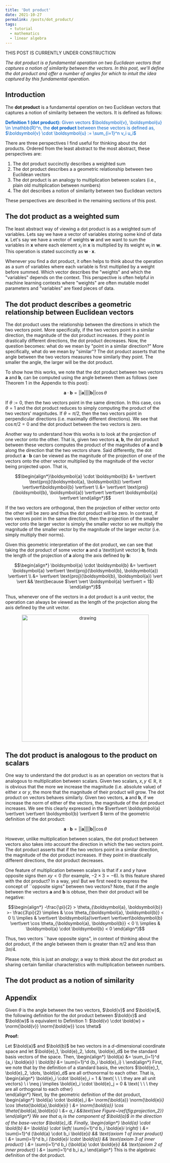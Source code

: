 ```yaml
---
title: 'Dot product'
date: 2021-10-27
permalink: /posts/dot_product/
tags:
  - tutorial
  - mathematics
  - linear algebra
---
```


THIS POST IS CURRENTLY UNDER CONSTRUCTION

_The dot product is a fundamental operation on two Euclidean vectors that captures a notion of similarity between the vectors. In this post, we'll define the dot product and offer a number of angles for which to intuit the idea captured by this fundamental operation._

Introduction
------------

The **dot product** is a fundamental operation on two Euclidean vectors that captures a notion of similarity between the vectors. It is defined as follows:

<span style="color:#0060C6">**Definition 1 (dot product):** Given vectors $\boldsymbol{v}, \boldsymbol{u} \in \mathbb{R}^n, the **dot product** between these vectors is defined as, $\boldsymbol{v} \cdot \boldsymbol{u} := \sum_{i=1}^n v_i u_i$</span>

There are three perspectives I find useful for thinking about the dot products. Ordered from the least abstract to the most abstract, these perspectives are:
1. The dot product succinctly describes a weighted sum
2. The dot product describes a a geometric relationship between two Euclidean vectors
3. The dot product is an analogy to multiplication between scalars (i.e., plain old multiplication between numbers)
4. The dot describes a notion of similarity between two Euclidean vectors

These perspectives are described in the remaining sections of this post.

The dot product as a weighted sum
---------------------------------

The least abstract way of viewing a dot product is as a weighted sum of variables. Lets say we have a vector of variables storing some kind of data $\boldsymbol{x}$.  Let's say we have a vector of weights $\boldsymbol{w}$ and we want to sum the variables in $\boldsymbol{x}$ where each element $x_i$ in $\boldsymbol{x}$ is multiplied by its weight $w_i$ in $\boldsymbol{w}$.  This operation is stated succinctly as $\boldsymbol{w} \cdot \boldsymbol{x}$.

Whenever you find a dot product, it often helps to think about the operation as a sum of variables where each variable is first multiplied by a weight before summed. Which vector describes the "weights" and which the "variables" depends on the context. This perspective is often helpful in machine learning contexts where "weights" are often mutable model parameters and "variables" are fixed pieces of data.

The dot product describes a geometric relationship between Euclidean vectors
----------------------------------------------------------------------------

The dot product uses the relationship between the directions in which the two vectors point.  More specifically, if the two vectors point in a similar direction, the magnitude of the dot product increases.  If they point in drastically different directions, the dot product decreases.  Now, the question becomes: what do we mean by "point in a similar direction?" More specifically, what do we mean by "similar"? The dot product asserts that the angle between the two vectors measures how similarly they point.   The smaller the angle, the larger will be the dot product.  

To show how this works, we note that the dot product between two vectors $\boldsymbol{a}$ and $\boldsymbol{b}$, can be computed using the angle between them as follows (see Theorem 1 in the Appendix to this post):

$$\boldsymbol{a} \cdot \boldsymbol{b} = \vert\vert \boldsymbol{a} \vert\vert \vert\vert \boldsymbol{b} \vert\vert \cos \theta$$

If $\theta := 0$, then the two vectors point in the same direction.  In this case, $\cos \theta = 1$ and the dot product reduces to simply computing the product of the two vectors' magnitudes. If $\theta = \pi / 2$, then the two vectors point in perpendicular directions (i.e. maximally different directions).  We see that $\cos \pi/2 = 0$ and the dot product between the two vectors is zero.

Another way to understand how this works is to look at the projection of one vector onto the other.  That is, given two vectors $\boldsymbol{a}$, $\boldsymbol{b}$, the dot product between these vectors computes the product of the magnitudes of $\boldsymbol{a}$ and $\boldsymbol{b}$ along the direction that the two vectors share. Said differently, the dot product $\boldsymbol{a} \cdot \boldsymbol{b}$ can be viewed as the magnitude of the projection of one of the vectors onto the other vector multiplied by the magnitude of the vector being projected upon.  That is,

$$\begin{align*}\boldsymbol{a} \cdot \boldsymbol{b} &= \vert\vert \text{proj}(\boldsymbol{a}, \boldsymbol{b}) \vert\vert  \vert\vert\boldsymbol{b} \vert\vert \\
&= \vert\vert \text{proj}(\boldsymbol{b}, \boldsymbol{a}) \vert\vert \vert\vert \boldsymbol{a} \vert\vert  \end{align*}$$

If the two vectors are orthogonal, then the projection of either vector onto the other will be zero and thus the dot product will be zero.  In contrast, if two vectors point in the same direction, then the projection of the smaller vector onto the larger vector is simply the smaller vector so we multiply the magnitude of the smaller vector by the magnitude of the larger vector (i.e. simply multiply their norms).

Given this geometric interpretation of the dot product, we can see that taking the dot product of some vector $\boldsymbol{a}$ and a \textit{unit vector} $\boldsymbol{b}$, finds the length of the projection of $\boldsymbol{a}$ along the axis defined by $\boldsymbol{b}$:

$$\begin{align*} \boldsymbol{a} \cdot \boldsymbol{b} &= \vert\vert \boldsymbol{a} \vert\vert \text{proj}(\boldsymbol{b}, \boldsymbol{a}) \vert\vert \\ &= \vert\vert \text{proj}(\boldsymbol{b}, \boldsymbol{a}) \vert \vert && \text{because $\vert \vert \boldsymbol{a} \vert\vert = 1$} \end{align*}$$

Thus, whenever one of the vectors in a dot product is a unit vector, the operation can always be viewed as the length of the projection along the axis defined by the unit vector.

<center><img src="https://raw.githubusercontent.com/mbernste/mbernste.github.io/master/images/dot_product_projection.png" alt="drawing" width="400"/></center>

The dot product is analogous to the product on scalars
------------------------------------------------------

One way to understand the dot product is as an operation on vectors that is analogous to multiplication between scalars.  Given two scalars, $x, y \in \mathbb{R}$, it is obvious that the more we increase the magnitude (i.e. absolute value) of either $x$ or $y$, the more that the magnitude of their product will grow.  The dot product on vectors behaves similarly.  Given two vectors, $\boldsymbol{a}$ and $\boldsymbol{b}$, if we increase the norm of either of the vectors, the magnitude of the dot product increases.  We see this clearly expressed in the $\vert\vert \boldsymbol{a} \vert\vert \vert\vert \boldsymbol{b} \vert\vert $ term of the geometric definition of the dot product:

$$\boldsymbol{a} \cdot \boldsymbol{b} =\vert\vert \boldsymbol{a}\vert\vert \vert\vert  \boldsymbol{b}\vert\vert   \cos \theta$$

However, unlike multiplication between scalars, the dot product between vectors also takes into account the direction in which the two vectors point. The dot product asserts that if the two vectors point in a similar direction, the magnitude of the dot product increases.  If they point in drastically different directions, the dot product decreases.  

One feature of multiplication between scalars is that if $x$ and $y$ have opposite signs then $xy < 0$ (for example, $-2 \times 3 = -6$).  Is this feature shared with the dot product? In a way, yes! But we first need to express the concept of ``opposite signs" between two vectors? Note, that if the angle between the vectors $\boldsymbol{a}$ and $\boldsymbol{b}$ is obtuse, then their dot product will be negative:

$$\begin{align*} -\frac{\pi}{2} > \theta_{\boldsymbol{a}, \boldsymbol{b}} >- \frac{3\pi}{2} \implies & \cos  \theta_{\boldsymbol{a}, \boldsymbol{b}}  < 0 \\ \implies  & \vert\vert \boldsymbol{a}\vert\vert \vert\vert\boldsymbol{b} \vert\vert \cos  \theta_{\boldsymbol{a}, \boldsymbol{b}} < 0 \\ \implies & \boldsymbol{a} \cdot \boldsymbol{b} < 0 \end{align*}$$

Thus, two vectors ``have opposite signs", in context of thinking about the dot product, if the angle between them is greater than $\pi / 2$ and less than $3\pi/4$. 

Please note, this is just an _analogy_; a way to think about the dot product as sharing certain familiar characteristics with multiplication between numbers.

The dot product as a notion of similarity
-----------------------------------------




Appendix
--------

Given $\theta$ is the angle between the two vectors, $\bold{v}$ and $\bold{w}$, the following definition for the dot product between $\bold{v}$ and $\bold{w}$ is equivalent to Definition 1: $\bold{v} \cdot \bold{w} = \norm{\bold{v}} \norm{\bold{w}} \cos \theta$

**Proof:**

Let $\bold{a}$ and $\bold{b}$ be two vectors in a $d$-dimensional coordinate space and let $\bold{e}_1, \bold{e}_2, \dots, \bold{e}_d$ be the standard basis vectors of the space.  Then, 
\begin{align*}
\bold{a} &= \sum_{i=1}^d {a_i \bold{e}_i} \\
\bold{b} &= \sum_{i=1}^d {b_i \bold{e}_i} \\
\end{align*}
First, we note that by the definition of a standard basis, the vectors $\bold{e}_1, \bold{e}_2, \dots, \bold{e}_d$ are all orthonormal to each other.  That is,
\begin{align*}
\bold{e}_i \cdot \bold{e}_i = 1 & \text{ \ \ \      they are all unit vectors} \\
i \neq j \implies \bold{e}_i \cdot \bold{e}_j = 0 & \text{ \ \ \       they are all orthogonal to each other}  
\end{align*}
Next, by the geometric definition of the dot product,
\begin{align*}
\bold{a} \cdot \bold{e}_i &= \norm{\bold{a}} \norm{\bold{e}_i} \cos \theta_{\bold{a},\bold{e}_i} \\
&=  \norm{\bold{a}} \cos \theta_{\bold{a},\bold{e}_i} \\
&= a_i &&\text{see Figure~\ref{fig:projection_2}}
\end{align*}
We see that $a_i$ is the component of $\bold{a}$ in the direction of the base-vector $\bold{e}_i$.  Finally,
\begin{align*}
\bold{a} \cdot \bold{b} &= \bold{a} \cdot \left( \sum_{i=1}^d b_i \bold{e}_i \right) \\
&=  \sum_{i=1}^d (\bold{a} \cdot b_i \bold{e}_i) && \text{axiom 1 of inner product} \\
&= \sum_{i=1}^d b_i (\bold{e}_i \cdot \bold{a}) && \text{axiom 3 of inner product} \\
&= \sum_{i=1}^d b_i (\bold{a} \cdot \bold{e}_i) && \text{axiom 2 of inner product} \\
&= \sum_{i=1}^d b_i a_i
\end{align*}
This is the algebraic definition of the dot product.
